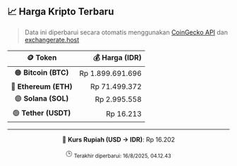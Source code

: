 

<!-- HARGA_KRIPTO -->
## 📈 Harga Kripto Terbaru

> Data ini diperbarui secara otomatis menggunakan [CoinGecko API](https://www.coingecko.com/) dan [exchangerate.host](https://exchangerate.host/)

<div align="center">

| 🪙 Token | 💰 Harga (IDR) |
|:------:|---------------:|
| 🟠 **Bitcoin (BTC)**   | Rp 1.899.691.696 |
| 🔵 **Ethereum (ETH)**  | Rp 71.499.372 |
| 🟣 **Solana (SOL)**    | Rp 2.995.558 |
| 🟢 **Tether (USDT)**   | Rp 16.213 |

---

💱 **Kurs Rupiah (USD → IDR)**: Rp 16.202

🕒 <sub>Terakhir diperbarui: 16/8/2025, 04.12.43</sub>

</div>
<!-- /HARGA_KRIPTO -->